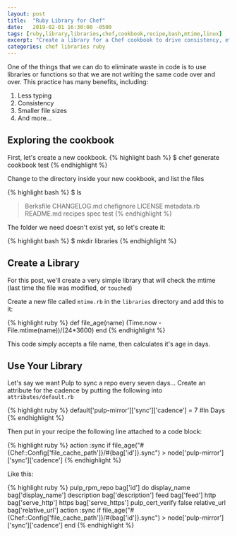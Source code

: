 ```yaml
---
layout: post
title:  "Ruby Library for Chef"
date:   2019-02-01 16:30:00 -0500
tags: [ruby,library,libraries,chef,cookbook,recipe,bash,mtime,linux]
excerpt: "Create a library for a Chef cookbook to drive consistency, efficiency, smaller file sizes "
categories: chef libraries ruby
---
```


One of the things that we can do to eliminate waste in code is to use libraries or functions so that we are not writing the same code over and over.  This practice has many benefits, including:
1. Less typing
2. Consistency
3. Smaller file sizes
4. And more...

## Exploring the cookbook
First, let's create a new cookbook.
{% highlight bash %}
$ chef generate cookbook test
{% endhighlight %}

Change to the directory inside your new cookbook, and list the files

{% highlight bash %}
$ ls
> Berksfile  CHANGELOG.md  chefignore  LICENSE  metadata.rb  README.md  recipes  spec  test
{% endhighlight %}

The folder we need doesn't exist yet, so let's create it:

{% highlight bash %}
$ mkdir libraries
{% endhighlight %}

## Create a Library
For this post, we'll create a very simple library that will check the mtime (last time the file was modified, or `touched`)

Create a new file called `mtime.rb` in the `libraries` directory and add this to it:

{% highlight ruby %}
def file_age(name)
  (Time.now - File.mtime(name))/(24*3600)
end
{% endhighlight %}

This code simply accepts a file name, then calculates it's age in days.

## Use Your Library
Let's say we want Pulp to sync a repo every seven days...
Create an attribute for the cadence by putting the following into `attributes/default.rb`

{% highlight ruby %}
default['pulp-mirror']['sync']['cadence']       = 7       #In Days
{% endhighlight %}

Then put in your recipe the following line attached to a code block:

{% highlight ruby %}
  action :sync if file_age("#{Chef::Config['file_cache_path']}/#{bag['id']}.sync") > node['pulp-mirror']['sync']['cadence']
{% endhighlight %}

Like this:

{% highlight ruby %}
pulp_rpm_repo bag['id'] do
  display_name bag['display_name']
  description bag['description']
  feed bag['feed']
  http bag['serve_http']
  https bag['serve_https']
  pulp_cert_verify false
  relative_url bag['relative_url']
  action :sync if file_age("#{Chef::Config['file_cache_path']}/#{bag['id']}.sync") > node['pulp-mirror']['sync']['cadence']
end
{% endhighlight %}


